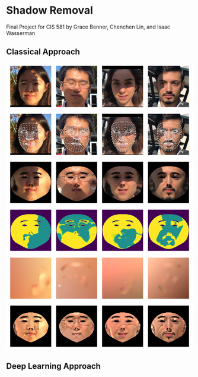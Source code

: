 # Shadow Removal
Final Project for CIS 581 by Grace Benner, Chenchen Lin, and Isaac Wasserman

## Classical Approach
![](figures/01_original.png)
![](figures/02_landmarks.png)
![](figures/03_unwrapped.png)
![](figures/04_shadow_probabilities.png)
![](figures/05_color_maps.png)
![](figures/06_unshadowed.png)
## Deep Learning Approach
